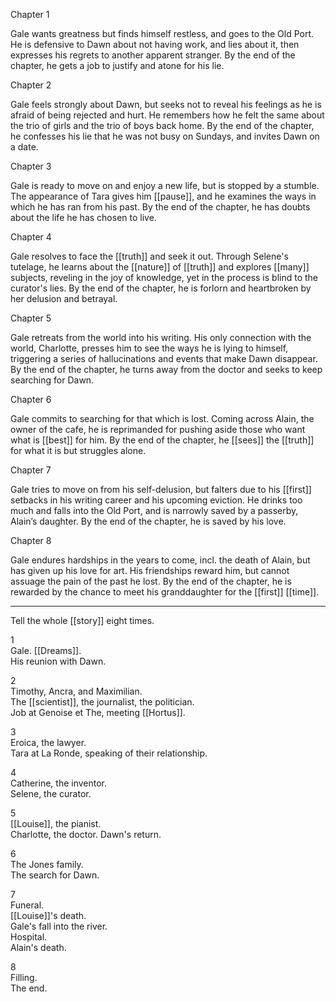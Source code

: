 Chapter 1  
  
Gale wants greatness but finds himself restless, and goes to the Old Port. He is defensive to Dawn about not having work, and lies about it, then expresses his regrets to another apparent stranger. By the end of the chapter, he gets a job to justify and atone for his lie.  
  
Chapter 2  
  
Gale feels strongly about Dawn, but seeks not to reveal his feelings as he is afraid of being rejected and hurt. He remembers how he felt the same about the trio of girls and the trio of boys back home. By the end of the chapter, he confesses his lie that he was not busy on Sundays, and invites Dawn on a date.  
  
Chapter 3  
  
Gale is ready to move on and enjoy a new life, but is stopped by a stumble. The appearance of Tara gives him [[pause]], and he examines the ways in which he has ran from his past. By the end of the chapter, he has doubts about the life he has chosen to live.  
  
Chapter 4  
  
Gale resolves to face the [[truth]] and seek it out. Through Selene's tutelage, he learns about the [[nature]] of [[truth]] and explores [[many]] subjects, reveling in the joy of knowledge, yet in the process is blind to the curator's lies. By the end of the chapter, he is forlorn and heartbroken by her delusion and betrayal.  
  
Chapter 5  
  
Gale retreats from the world into his writing. His only connection with the world, Charlotte, presses him to see the ways he is lying to himself, triggering a series of hallucinations and events that make Dawn disappear. By the end of the chapter, he turns away from the doctor and seeks to keep searching for Dawn.  
  
Chapter 6  
  
Gale commits to searching for that which is lost. Coming across Alain, the owner of the cafe, he is reprimanded for pushing aside those who want what is [[best]] for him. By the end of the chapter, he [[sees]] the [[truth]] for what it is but struggles alone.  
  
Chapter 7  
  
Gale tries to move on from his self-delusion, but falters due to his [[first]] setbacks in his writing career and his upcoming eviction. He drinks too much and falls into the Old Port, and is narrowly saved by a passerby, Alain’s daughter. By the end of the chapter, he is saved by his love.  
  
Chapter 8  
  
Gale endures hardships in the years to come, incl. the death of Alain, but has given up his love for art. His friendships reward him, but cannot assuage the pain of the past he lost. By the end of the chapter, he is rewarded by the chance to meet his granddaughter for the [[first]] [[time]].

* * * 

Tell the whole [[story]] eight times.  
  
1  
Gale. [[Dreams]].  
His reunion with Dawn.  
  
2  
Timothy, Ancra, and Maximilian.  
The [[scientist]], the journalist, the politician.  
Job at Genoise et The, meeting [[Hortus]].  
  
3  
Eroica, the lawyer.  
Tara at La Ronde, speaking of their relationship.  
  
4  
Catherine, the inventor.  
Selene, the curator.  
  
5  
[[Louise]], the pianist.  
Charlotte, the doctor. Dawn's return.  
  
6  
The Jones family.  
The search for Dawn.  
  
7  
Funeral.  
[[Louise]]'s death.  
Gale's fall into the river.  
Hospital.  
Alain's death.  
  
  
8  
Filling.  
The end.